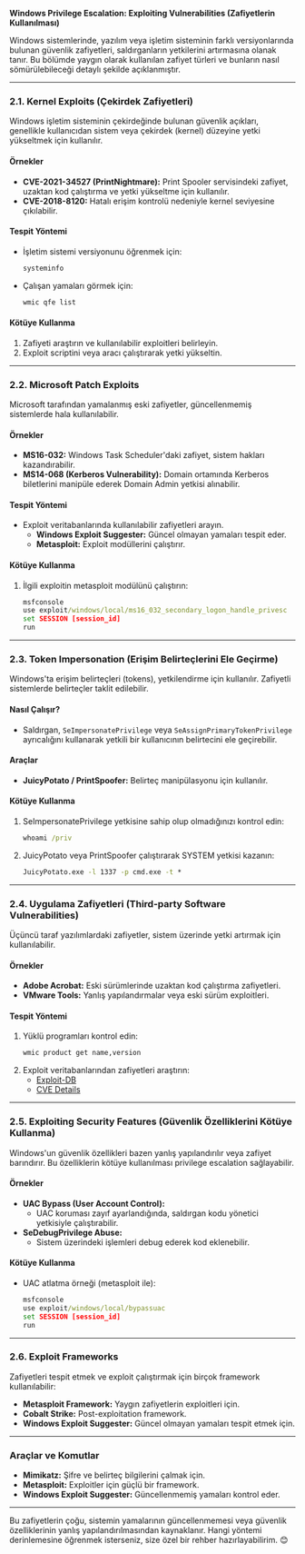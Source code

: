 **Windows Privilege Escalation: Exploiting Vulnerabilities (Zafiyetlerin Kullanılması)**

Windows sistemlerinde, yazılım veya işletim sisteminin farklı versiyonlarında bulunan güvenlik zafiyetleri, saldırganların yetkilerini artırmasına olanak tanır. Bu bölümde yaygın olarak kullanılan zafiyet türleri ve bunların nasıl sömürülebileceği detaylı şekilde açıklanmıştır.

---

### **2.1. Kernel Exploits (Çekirdek Zafiyetleri)**

Windows işletim sisteminin çekirdeğinde bulunan güvenlik açıkları, genellikle kullanıcıdan sistem veya çekirdek (kernel) düzeyine yetki yükseltmek için kullanılır.

#### **Örnekler**
- **CVE-2021-34527 (PrintNightmare):** Print Spooler servisindeki zafiyet, uzaktan kod çalıştırma ve yetki yükseltme için kullanılır.
- **CVE-2018-8120:** Hatalı erişim kontrolü nedeniyle kernel seviyesine çıkılabilir.

#### **Tespit Yöntemi**
- İşletim sistemi versiyonunu öğrenmek için:
  ```cmd
  systeminfo
  ```
- Çalışan yamaları görmek için:
  ```cmd
  wmic qfe list
  ```

#### **Kötüye Kullanma**
1. Zafiyeti araştırın ve kullanılabilir exploitleri belirleyin.
2. Exploit scriptini veya aracı çalıştırarak yetki yükseltin.

---

### **2.2. Microsoft Patch Exploits**

Microsoft tarafından yamalanmış eski zafiyetler, güncellenmemiş sistemlerde hala kullanılabilir.

#### **Örnekler**
- **MS16-032:** Windows Task Scheduler'daki zafiyet, sistem hakları kazandırabilir.
- **MS14-068 (Kerberos Vulnerability):** Domain ortamında Kerberos biletlerini manipüle ederek Domain Admin yetkisi alınabilir.

#### **Tespit Yöntemi**
- Exploit veritabanlarında kullanılabilir zafiyetleri arayın.
  - **Windows Exploit Suggester:** Güncel olmayan yamaları tespit eder.
  - **Metasploit:** Exploit modüllerini çalıştırır.

#### **Kötüye Kullanma**
1. İlgili exploitin metasploit modülünü çalıştırın:
   ```cmd
   msfconsole
   use exploit/windows/local/ms16_032_secondary_logon_handle_privesc
   set SESSION [session_id]
   run
   ```

---

### **2.3. Token Impersonation (Erişim Belirteçlerini Ele Geçirme)**

Windows'ta erişim belirteçleri (tokens), yetkilendirme için kullanılır. Zafiyetli sistemlerde belirteçler taklit edilebilir.

#### **Nasıl Çalışır?**
- Saldırgan, `SeImpersonatePrivilege` veya `SeAssignPrimaryTokenPrivilege` ayrıcalığını kullanarak yetkili bir kullanıcının belirtecini ele geçirebilir.

#### **Araçlar**
- **JuicyPotato / PrintSpoofer:** Belirteç manipülasyonu için kullanılır.

#### **Kötüye Kullanma**
1. SeImpersonatePrivilege yetkisine sahip olup olmadığınızı kontrol edin:
   ```cmd
   whoami /priv
   ```
2. JuicyPotato veya PrintSpoofer çalıştırarak SYSTEM yetkisi kazanın:
   ```cmd
   JuicyPotato.exe -l 1337 -p cmd.exe -t *
   ```

---

### **2.4. Uygulama Zafiyetleri (Third-party Software Vulnerabilities)**

Üçüncü taraf yazılımlardaki zafiyetler, sistem üzerinde yetki artırmak için kullanılabilir.

#### **Örnekler**
- **Adobe Acrobat:** Eski sürümlerinde uzaktan kod çalıştırma zafiyetleri.
- **VMware Tools:** Yanlış yapılandırmalar veya eski sürüm exploitleri.

#### **Tespit Yöntemi**
1. Yüklü programları kontrol edin:
   ```cmd
   wmic product get name,version
   ```
2. Exploit veritabanlarından zafiyetleri araştırın:
   - [Exploit-DB](https://www.exploit-db.com/)
   - [CVE Details](https://www.cvedetails.com/)

---

### **2.5. Exploiting Security Features (Güvenlik Özelliklerini Kötüye Kullanma)**

Windows'un güvenlik özellikleri bazen yanlış yapılandırılır veya zafiyet barındırır. Bu özelliklerin kötüye kullanılması privilege escalation sağlayabilir.

#### **Örnekler**
- **UAC Bypass (User Account Control):**
  - UAC koruması zayıf ayarlandığında, saldırgan kodu yönetici yetkisiyle çalıştırabilir.
- **SeDebugPrivilege Abuse:**
  - Sistem üzerindeki işlemleri debug ederek kod eklenebilir.

#### **Kötüye Kullanma**
- UAC atlatma örneği (metasploit ile):
  ```cmd
  msfconsole
  use exploit/windows/local/bypassuac
  set SESSION [session_id]
  run
  ```

---

### **2.6. Exploit Frameworks**

Zafiyetleri tespit etmek ve exploit çalıştırmak için birçok framework kullanılabilir:
- **Metasploit Framework:** Yaygın zafiyetlerin exploitleri için.
- **Cobalt Strike:** Post-exploitation framework.
- **Windows Exploit Suggester:** Güncel olmayan yamaları tespit etmek için.

---

### **Araçlar ve Komutlar**
- **Mimikatz:** Şifre ve belirteç bilgilerini çalmak için.
- **Metasploit:** Exploitler için güçlü bir framework.
- **Windows Exploit Suggester:** Güncellenmemiş yamaları kontrol eder.

---

Bu zafiyetlerin çoğu, sistemin yamalarının güncellenmemesi veya güvenlik özelliklerinin yanlış yapılandırılmasından kaynaklanır. Hangi yöntemi derinlemesine öğrenmek isterseniz, size özel bir rehber hazırlayabilirim. 😊
